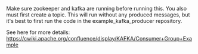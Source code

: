 Make sure zookeeper and kafka are running before running this.  You also must first create a topic.  This will run without any produced messages, but it's best to first run the code in the example_kafka_producer repository.

See here for more details:
https://cwiki.apache.org/confluence/display/KAFKA/Consumer+Group+Example
